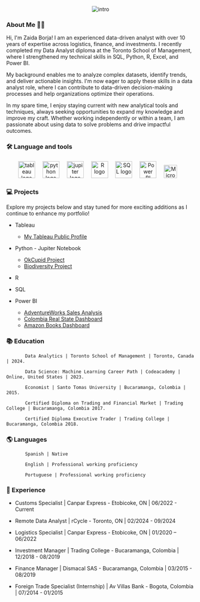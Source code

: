 <div align="center">


![intro](https://github.com/zborja1/photo/blob/main/Zaida%20Borja%20(1).png)


<div align="left">
           
### About Me 👩‍💻

Hi, I'm Zaida Borja! I am an experienced data-driven analyst with over 10 years of expertise across logistics, finance, and investments. I recently completed my Data Analyst diploma at the Toronto School of Management, where I strengthened my technical skills in SQL, Python, R, Excel, and Power BI.

My background enables me to analyze complex datasets, identify trends, and deliver actionable insights. I'm now eager to apply these skills in a data analyst role, where I can contribute to data-driven decision-making processes and help organizations optimize their operations.

In my spare time, I enjoy staying current with new analytical tools and techniques, always seeking opportunities to expand my knowledge and improve my craft. Whether working independently or within a team, I am passionate about using data to solve problems and drive impactful outcomes.

### 🛠 Language and tools 

###
<div align="center">
<img src="https://1000logos.net/wp-content/uploads/2022/03/Tableau-Logo.jpg" height="45" alt="tableau logo"  />
<img width="12" />

<img src="https://download.logo.wine/logo/Python_(programming_language)/Python_(programming_language)-Logo.wine.png" height="45" alt="python logo"  />
<img width="12" />

<img src="https://cdn.icon-icons.com/icons2/2699/PNG/512/jupyter_logo_icon_169453.png" height="45" alt="jupiter logo"  />
<img width="12" />

<img src="https://cdn4.iconfinder.com/data/icons/logos-and-brands/512/285_R_Project_logo-512.png" height="45" alt="R logo"  />
<img width="12" />

<img src="https://1000logos.net/wp-content/uploads/2020/08/MySQL-Logo.png" height="45" alt="SQL logo"  />
<img width="12" />

<img src="https://logohistory.net/wp-content/uploads/2023/05/Power-BI-Symbol.png" height="45" alt="Power BI logo"  />
<img width="12" />

<img src="https://encrypted-tbn0.gstatic.com/images?q=tbn:ANd9GcRKqbHZLagnQdkt_YzWUXPL-q0VLtt82o6J0Q&usqp=CAU" height="35" alt="Microsof logo"  />
<img width="12" />

</div>

###

<h3 align="left">💻  Projects </h3>

Explore my projects below and stay tuned for more exciting additions as I continue to enhance my portfolio!



* Tableau
  - [My Tableau Public Profile](https://public.tableau.com/app/profile/zaida.borja/vizzes)

* Python - Jupiter Notebook
  - [OkCupid Project](https://github.com/zborja1/OkCupid_Project/blob/main/OkCupid_project.ipynb)
  - [Biodiversity Project](https://github.com/zborja1/Biodiversity_Project/blob/main/Biodiversity_Project.ipynb)
 
* R
* SQL
* Power BI
  - [AdventureWorks Sales Analysis](https://github.com/zborja1/Sales-Analysis---Power-Bi/blob/main/AdventureWorks%2C%20Sales%20-%20zaida%20borja.pdf)
  - [Colombia Real State Dashboard](https://github.com/zborja1/Colombia-Real-State-Dashboard---Power-BI-/blob/main/Colombia%20Houses%20-%20Zaida%20Borja.pdf)
  - [Amazon Books Dashboard](https://github.com/zborja1/Amazon-Book-Dashboard---Power-BI/blob/main/Books%20-%20Zaida%20Borja.pdf)




### 📚 Education 

           Data Analytics | Toronto School of Management | Toronto, Canada | 2024.

           Data Science: Machine Learning Career Path | Codeacademy | Online, United States | 2023.
           
           Economist | Santo Tomas University | Bucaramanga, Colombia | 2015.

           Certified Diploma on Trading and Financial Market | Trading College | Bucaramanga, Colombia 2017.

           Certified Diploma Executive Trader | Trading College | Bucaramanga, Colombia 2018.


###

<h3 align="left">🌎 Languages </h3>

           Spanish | Native

           English | Professional working proficiency 	
           
           Portuguese | Professional working proficiency
           
###
<h3 align="left">📑 Experience </h3>

* Customs Specialist | Canpar Express - Etobicoke, ON | 06/2022 - Current
  
*  Remote Data Analyst | rCycle - Toronto, ON | 02/2024 - 09/2024

* Logistics Specialist | Canpar Express - Etobicoke, ON | 01/2020 – 06/2022

* Investment Manager | Trading College - Bucaramanga, Colombia | 12/2018 - 08/2019

* Finance Manager | Dismacal SAS - Bucaramanga, Colombia | 03/2015 - 08/2019

* Foreign Trade Specialist (Internship) | Av Villas Bank - Bogota, Colombia | 07/2014 - 01/2015



